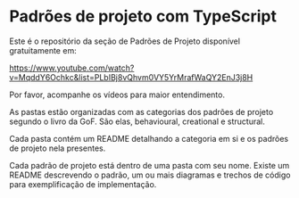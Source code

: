 # Padrões de projeto com TypeScript

Este é o repositório da seção de Padrões de Projeto disponível gratuitamente em:

https://www.youtube.com/watch?v=MqddY6Ochkc&list=PLbIBj8vQhvm0VY5YrMrafWaQY2EnJ3j8H

Por favor, acompanhe os vídeos para maior entendimento.  

As pastas estão organizadas com as categorias dos padrões de projeto segundo o livro da GoF. São elas, behavioural, creational e structural.

Cada pasta contém um README detalhando a categoria em si e os padrões de projeto nela presentes.

Cada padrão de projeto está dentro de uma pasta com seu nome. Existe um README descrevendo o padrão, um ou mais diagramas e trechos de código para exemplificação de implementação.